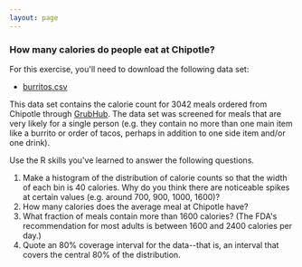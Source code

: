 ```yaml
---
layout: page
---
```


### How many calories do people eat at Chipotle?

For this exercise, you'll need to download the following data set:   
* [burritos.csv](burritos.csv)  

This data set contains the calorie count for 3042 meals ordered from Chipotle through [GrubHub](https://www.grubhub.com).  The data set was screened for meals that are very likely for a single person (e.g. they contain no more than one main item like a burrito or order of tacos, perhaps in addition to one side item and/or one drink).

Use the R skills you've learned to answer the following questions.  

1. Make a histogram of the distribution of calorie counts so that the width of each bin is 40 calories.  Why do you think there are noticeable spikes at certain values (e.g. around 700, 900, 1000, 1600)?   
2. How many calories does the average meal at Chipotle have?   
3. What fraction of meals contain more than 1600 calories? (The FDA's recommendation for most adults is between 1600 and 2400 calories per day.)   
4. Quote an 80% coverage interval for the data--that is, an interval that covers the central 80% of the distribution.  

